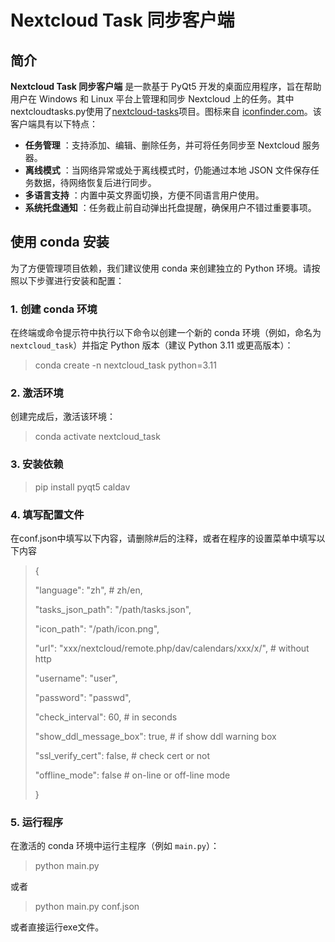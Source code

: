 # Nextcloud Task 同步客户端

## 简介

**Nextcloud Task 同步客户端** 是一款基于 PyQt5 开发的桌面应用程序，旨在帮助用户在 Windows 和 Linux 平台上管理和同步 Nextcloud 上的任务。其中nextcloudtasks.py使用了[nextcloud-tasks](https://github.com/Sinkmanu/nextcloud-tasks)项目。图标来自 [iconfinder.com](https://www.iconfinder.com/search?q=todo&price=free)。该客户端具有以下特点：

* **任务管理** ：支持添加、编辑、删除任务，并可将任务同步至 Nextcloud 服务器。
* **离线模式** ：当网络异常或处于离线模式时，仍能通过本地 JSON 文件保存任务数据，待网络恢复后进行同步。
* **多语言支持** ：内置中英文界面切换，方便不同语言用户使用。
* **系统托盘通知** ：任务截止前自动弹出托盘提醒，确保用户不错过重要事项。

## 使用 conda 安装

为了方便管理项目依赖，我们建议使用 conda 来创建独立的 Python 环境。请按照以下步骤进行安装和配置：

### 1. 创建 conda 环境

在终端或命令提示符中执行以下命令以创建一个新的 conda 环境（例如，命名为 `nextcloud_task`）并指定 Python 版本（建议 Python 3.11 或更高版本）：

> conda create -n nextcloud_task python=3.11

### 2. 激活环境

创建完成后，激活该环境：

> conda activate nextcloud_task

### 3. 安装依赖

> pip install pyqt5 caldav

### 4. 填写配置文件

在conf.json中填写以下内容，请删除#后的注释，或者在程序的设置菜单中填写以下内容

> {
>
> "language": "zh", # zh/en,
>
> "tasks_json_path": "/path/tasks.json",
>
> "icon_path": "/path/icon.png",
>
> "url": "xxx/nextcloud/remote.php/dav/calendars/xxx/x/", # without http
>
> "username": "user",
>
> "password": "passwd",
>
> "check_interval": 60, # in seconds
>
> "show_ddl_message_box": true, # if show ddl warning box
>
> "ssl_verify_cert": false, # check cert or not
>
> "offline_mode": false # on-line or off-line mode
>
> }

### 5. 运行程序

在激活的 conda 环境中运行主程序（例如 `main.py`）：

> python main.py

或者

> python main.py conf.json

或者直接运行exe文件。
